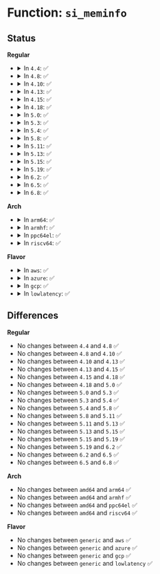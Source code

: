# Function: <code>si_meminfo</code>

## Status
<b>Regular</b>
<ul>
<li>
<details>
<summary>In <code>4.4</code>: ✅</summary>

```c
void si_meminfo(struct sysinfo *val);
```

**Collision:** Unique Global

**Inline:** No

**Transformation:** False

**Instances:**

```
In mm/page_alloc.c (ffffffff81191bd0)
Location: mm/page_alloc.c:3587
Inline: False
Direct callers:
  - kernel/sys.c:do_sysinfo
  - kernel/debug/kdb/kdb_main.c:kdb_summary
  - fs/eventpoll.c:eventpoll_init
  - fs/proc/meminfo.c:meminfo_proc_show
  - drivers/virtio/virtio_balloon.c:update_balloon_stats
  - net/ipv4/inetpeer.c:inet_initpeers
```
**Symbols:**

```
ffffffff81191bd0-ffffffff81191c31: si_meminfo (STB_GLOBAL)
```
</details>
</li>
<li>
<details>
<summary>In <code>4.8</code>: ✅</summary>

```c
void si_meminfo(struct sysinfo *val);
```

**Collision:** Unique Global

**Inline:** No

**Transformation:** False

**Instances:**

```
In mm/page_alloc.c (ffffffff811a67a0)
Location: mm/page_alloc.c:4049
Inline: False
Direct callers:
  - kernel/sys.c:do_sysinfo
  - kernel/debug/kdb/kdb_main.c:kdb_summary
  - fs/eventpoll.c:eventpoll_init
  - fs/proc/meminfo.c:meminfo_proc_show
  - drivers/virtio/virtio_balloon.c:update_balloon_stats
  - net/ipv4/inetpeer.c:inet_initpeers
```
**Symbols:**

```
ffffffff811a67a0-ffffffff811a6801: si_meminfo (STB_GLOBAL)
```
</details>
</li>
<li>
<details>
<summary>In <code>4.10</code>: ✅</summary>

```c
void si_meminfo(struct sysinfo *val);
```

**Collision:** Unique Global

**Inline:** No

**Transformation:** False

**Instances:**

```
In mm/page_alloc.c (ffffffff811b6ae0)
Location: mm/page_alloc.c:4205
Inline: False
Direct callers:
  - kernel/sys.c:do_sysinfo
  - kernel/debug/kdb/kdb_main.c:kdb_summary
  - fs/eventpoll.c:eventpoll_init
  - fs/proc/meminfo.c:meminfo_proc_show
  - drivers/virtio/virtio_balloon.c:update_balloon_stats
  - net/ipv4/inetpeer.c:inet_initpeers
```
**Symbols:**

```
ffffffff811b6ae0-ffffffff811b6b41: si_meminfo (STB_GLOBAL)
```
</details>
</li>
<li>
<details>
<summary>In <code>4.13</code>: ✅</summary>

```c
void si_meminfo(struct sysinfo *val);
```

**Collision:** Unique Global

**Inline:** No

**Transformation:** False

**Instances:**

```
In mm/page_alloc.c (ffffffff811be990)
Location: mm/page_alloc.c:4494
Inline: False
Direct callers:
  - kernel/sys.c:do_sysinfo
  - kernel/debug/kdb/kdb_main.c:kdb_summary
  - fs/eventpoll.c:eventpoll_init
  - fs/proc/meminfo.c:meminfo_proc_show
  - drivers/virtio/virtio_balloon.c:update_balloon_stats
  - net/ipv4/inetpeer.c:inet_initpeers
```
**Symbols:**

```
ffffffff811be990-ffffffff811be9f1: si_meminfo (STB_GLOBAL)
```
</details>
</li>
<li>
<details>
<summary>In <code>4.15</code>: ✅</summary>

```c
void si_meminfo(struct sysinfo *val);
```

**Collision:** Unique Global

**Inline:** No

**Transformation:** False

**Instances:**

```
In mm/page_alloc.c (ffffffff811d3700)
Location: mm/page_alloc.c:4613
Inline: False
Direct callers:
  - kernel/sys.c:do_sysinfo
  - kernel/debug/kdb/kdb_main.c:kdb_summary
  - fs/eventpoll.c:eventpoll_init
  - fs/proc/meminfo.c:meminfo_proc_show
  - drivers/virtio/virtio_balloon.c:update_balloon_stats
  - net/ipv4/inetpeer.c:inet_initpeers
```
**Symbols:**

```
ffffffff811d3700-ffffffff811d3761: si_meminfo (STB_GLOBAL)
```
</details>
</li>
<li>
<details>
<summary>In <code>4.18</code>: ✅</summary>

```c
void si_meminfo(struct sysinfo *val);
```

**Collision:** Unique Global

**Inline:** No

**Transformation:** False

**Instances:**

```
In mm/page_alloc.c (ffffffff811f49b0)
Location: mm/page_alloc.c:4752
Inline: False
Direct callers:
  - kernel/sys.c:do_sysinfo
  - kernel/debug/kdb/kdb_main.c:kdb_summary
  - fs/eventpoll.c:eventpoll_init
  - fs/proc/meminfo.c:meminfo_proc_show
  - drivers/virtio/virtio_balloon.c:update_balloon_stats
  - net/ipv4/inetpeer.c:inet_initpeers
```
**Symbols:**

```
ffffffff811f49b0-ffffffff811f4a11: si_meminfo (STB_GLOBAL)
```
</details>
</li>
<li>
<details>
<summary>In <code>5.0</code>: ✅</summary>

```c
void si_meminfo(struct sysinfo *val);
```

**Collision:** Unique Global

**Inline:** No

**Transformation:** False

**Instances:**

```
In mm/page_alloc.c (ffffffff81206e00)
Location: mm/page_alloc.c:4918
Inline: False
Direct callers:
  - kernel/sys.c:do_sysinfo
  - kernel/debug/kdb/kdb_main.c:kdb_summary
  - fs/eventpoll.c:eventpoll_init
  - fs/proc/meminfo.c:meminfo_proc_show
  - drivers/virtio/virtio_balloon.c:update_balloon_stats
  - net/ipv4/inetpeer.c:inet_initpeers
```
**Symbols:**

```
ffffffff81206e00-ffffffff81206e61: si_meminfo (STB_GLOBAL)
```
</details>
</li>
<li>
<details>
<summary>In <code>5.3</code>: ✅</summary>

```c
void si_meminfo(struct sysinfo *val);
```

**Collision:** Unique Global

**Inline:** No

**Transformation:** False

**Instances:**

```
In mm/page_alloc.c (ffffffff8126ce30)
Location: mm/page_alloc.c:5104
Inline: False
Direct callers:
  - kernel/sys.c:do_sysinfo
  - kernel/debug/kdb/kdb_main.c:kdb_summary
  - fs/eventpoll.c:eventpoll_init
  - fs/proc/meminfo.c:meminfo_proc_show
  - drivers/virtio/virtio_balloon.c:update_balloon_stats
  - net/ipv4/inetpeer.c:inet_initpeers
```
**Symbols:**

```
ffffffff8126ce30-ffffffff8126ce91: si_meminfo (STB_GLOBAL)
```
</details>
</li>
<li>
<details>
<summary>In <code>5.4</code>: ✅</summary>

```c
void si_meminfo(struct sysinfo *val);
```

**Collision:** Unique Global

**Inline:** No

**Transformation:** False

**Instances:**

```
In mm/page_alloc.c (ffffffff8127bc40)
Location: mm/page_alloc.c:5122
Inline: False
Direct callers:
  - kernel/sys.c:do_sysinfo
  - kernel/debug/kdb/kdb_main.c:kdb_summary
  - fs/eventpoll.c:eventpoll_init
  - fs/proc/meminfo.c:meminfo_proc_show
  - drivers/virtio/virtio_balloon.c:update_balloon_stats
  - net/ipv4/inetpeer.c:inet_initpeers
```
**Symbols:**

```
ffffffff8127bc40-ffffffff8127bca1: si_meminfo (STB_GLOBAL)
```
</details>
</li>
<li>
<details>
<summary>In <code>5.8</code>: ✅</summary>

```c
void si_meminfo(struct sysinfo *val);
```

**Collision:** Unique Global

**Inline:** No

**Transformation:** False

**Instances:**

```
In mm/page_alloc.c (ffffffff812add70)
Location: mm/page_alloc.c:5225
Inline: False
Direct callers:
  - kernel/debug/kdb/kdb_main.c:kdb_summary
  - fs/eventpoll.c:eventpoll_init
  - fs/proc/meminfo.c:meminfo_proc_show
  - drivers/virtio/virtio_balloon.c:update_balloon_stats
  - net/ipv4/inetpeer.c:inet_initpeers
```
**Symbols:**

```
ffffffff812add70-ffffffff812addd4: si_meminfo (STB_GLOBAL)
```
</details>
</li>
<li>
<details>
<summary>In <code>5.11</code>: ✅</summary>

```c
void si_meminfo(struct sysinfo *val);
```

**Collision:** Unique Global

**Inline:** No

**Transformation:** False

**Instances:**

```
In mm/page_alloc.c (ffffffff812b9850)
Location: mm/page_alloc.c:5391
Inline: False
Direct callers:
  - kernel/debug/kdb/kdb_main.c:kdb_summary
  - fs/notify/inotify/inotify_user.c:inotify_user_setup
  - fs/eventpoll.c:eventpoll_init
  - fs/proc/meminfo.c:meminfo_proc_show
  - drivers/virtio/virtio_balloon.c:update_balloon_stats
  - net/ipv4/inetpeer.c:inet_initpeers
```
**Symbols:**

```
ffffffff812b9850-ffffffff812b98b4: si_meminfo (STB_GLOBAL)
```
</details>
</li>
<li>
<details>
<summary>In <code>5.13</code>: ✅</summary>

```c
void si_meminfo(struct sysinfo *val);
```

**Collision:** Unique Global

**Inline:** No

**Transformation:** False

**Instances:**

```
In mm/page_alloc.c (ffffffff812bec20)
Location: mm/page_alloc.c:5594
Inline: False
Direct callers:
  - kernel/debug/kdb/kdb_main.c:kdb_summary
  - fs/notify/inotify/inotify_user.c:inotify_user_setup
  - fs/notify/fanotify/fanotify_user.c:fanotify_user_setup
  - fs/eventpoll.c:eventpoll_init
  - fs/proc/meminfo.c:meminfo_proc_show
  - drivers/virtio/virtio_balloon.c:update_balloon_stats
```
**Symbols:**

```
ffffffff812bec20-ffffffff812bec84: si_meminfo (STB_GLOBAL)
```
</details>
</li>
<li>
<details>
<summary>In <code>5.15</code>: ✅</summary>

```c
void si_meminfo(struct sysinfo *val);
```

**Collision:** Unique Global

**Inline:** No

**Transformation:** False

**Instances:**

```
In mm/page_alloc.c (ffffffff813014b0)
Location: mm/page_alloc.c:5775
Inline: False
Direct callers:
  - kernel/debug/kdb/kdb_main.c:kdb_summary
  - fs/notify/inotify/inotify_user.c:inotify_user_setup
  - fs/notify/fanotify/fanotify_user.c:fanotify_user_setup
  - fs/eventpoll.c:eventpoll_init
  - fs/proc/meminfo.c:meminfo_proc_show
  - drivers/virtio/virtio_balloon.c:update_balloon_stats
```
**Symbols:**

```
ffffffff813014b0-ffffffff81301514: si_meminfo (STB_GLOBAL)
```
</details>
</li>
<li>
<details>
<summary>In <code>5.19</code>: ✅</summary>

```c
void si_meminfo(struct sysinfo *val);
```

**Collision:** Unique Global

**Inline:** No

**Transformation:** False

**Instances:**

```
In mm/page_alloc.c (ffffffff81368cf0)
Location: mm/page_alloc.c:5830
Inline: False
Direct callers:
  - kernel/debug/kdb/kdb_main.c:kdb_summary
  - fs/notify/inotify/inotify_user.c:inotify_user_setup
  - fs/notify/fanotify/fanotify_user.c:fanotify_user_setup
  - fs/eventpoll.c:eventpoll_init
  - fs/proc/meminfo.c:meminfo_proc_show
  - drivers/virtio/virtio_balloon.c:update_balloon_stats
```
**Symbols:**

```
ffffffff81368cf0-ffffffff81368d5e: si_meminfo (STB_GLOBAL)
```
</details>
</li>
<li>
<details>
<summary>In <code>6.2</code>: ✅</summary>

```c
void si_meminfo(struct sysinfo *val);
```

**Collision:** Unique Global

**Inline:** No

**Transformation:** False

**Instances:**

```
In mm/page_alloc.c (ffffffff813e4c80)
Location: mm/page_alloc.c:5973
Inline: False
Direct callers:
  - kernel/debug/kdb/kdb_main.c:kdb_summary
  - fs/notify/inotify/inotify_user.c:inotify_user_setup
  - fs/notify/fanotify/fanotify_user.c:fanotify_user_setup
  - fs/eventpoll.c:eventpoll_init
  - fs/proc/meminfo.c:meminfo_proc_show
  - drivers/virtio/virtio_balloon.c:update_balloon_stats
```
**Symbols:**

```
ffffffff813e4c80-ffffffff813e4cee: si_meminfo (STB_GLOBAL)
```
</details>
</li>
<li>
<details>
<summary>In <code>6.5</code>: ✅</summary>

```c
void si_meminfo(struct sysinfo *val);
```

**Collision:** Unique Global

**Inline:** No

**Transformation:** False

**Instances:**

```
In mm/show_mem.c (ffffffff813dda40)
Location: mm/show_mem.c:78
Inline: False
Direct callers:
  - kernel/debug/kdb/kdb_main.c:kdb_summary
  - fs/notify/inotify/inotify_user.c:inotify_user_setup
  - fs/notify/fanotify/fanotify_user.c:fanotify_user_setup
  - fs/eventpoll.c:eventpoll_init
  - fs/proc/meminfo.c:meminfo_proc_show
  - drivers/virtio/virtio_balloon.c:update_balloon_stats
  - net/handshake/netlink.c:handshake_net_init
```
**Symbols:**

```
ffffffff813dda40-ffffffff813ddaae: si_meminfo (STB_GLOBAL)
```
</details>
</li>
<li>
<details>
<summary>In <code>6.8</code>: ✅</summary>

```c
void si_meminfo(struct sysinfo *val);
```

**Collision:** Unique Global

**Inline:** No

**Transformation:** False

**Instances:**

```
In mm/show_mem.c (ffffffff81407910)
Location: mm/show_mem.c:75
Inline: False
Direct callers:
  - kernel/debug/kdb/kdb_main.c:kdb_summary
  - fs/notify/inotify/inotify_user.c:inotify_user_setup
  - fs/notify/fanotify/fanotify_user.c:fanotify_user_setup
  - fs/eventpoll.c:eventpoll_init
  - fs/proc/meminfo.c:meminfo_proc_show
  - drivers/virtio/virtio_balloon.c:update_balloon_stats
  - net/handshake/netlink.c:handshake_net_init
```
**Symbols:**

```
ffffffff81407910-ffffffff8140797e: si_meminfo (STB_GLOBAL)
```
</details>
</li>
</ul>
<b>Arch</b>
<ul>
<li>
<details>
<summary>In <code>arm64</code>: ✅</summary>

```c
void si_meminfo(struct sysinfo *val);
```

**Collision:** Unique Global

**Inline:** No

**Transformation:** False

**Instances:**

```
In mm/page_alloc.c (ffff800010313268)
Location: mm/page_alloc.c:5122
Inline: False
Direct callers:
  - kernel/sys.c:do_sysinfo
  - kernel/debug/kdb/kdb_main.c:kdb_summary
  - fs/eventpoll.c:eventpoll_init
  - fs/proc/meminfo.c:meminfo_proc_show
  - drivers/virtio/virtio_balloon.c:update_balloon_stats
  - net/ipv4/inetpeer.c:inet_initpeers
```
**Symbols:**

```
ffff800010313268-ffff8000103132d8: si_meminfo (STB_GLOBAL)
```
</details>
</li>
<li>
<details>
<summary>In <code>armhf</code>: ✅</summary>

```c
void si_meminfo(struct sysinfo *val);
```

**Collision:** Unique Global

**Inline:** No

**Transformation:** False

**Instances:**

```
In mm/page_alloc.c (c052de84)
Location: mm/page_alloc.c:5122
Inline: False
Direct callers:
  - kernel/sys.c:__se_sys_sysinfo
  - kernel/debug/kdb/kdb_main.c:kdb_summary
  - fs/eventpoll.c:eventpoll_init
  - fs/proc/meminfo.c:meminfo_proc_show
  - drivers/virtio/virtio_balloon.c:update_balloon_stats
  - net/ipv4/inetpeer.c:inet_initpeers
```
**Symbols:**

```
c052de84-c052df00: si_meminfo (STB_GLOBAL)
```
</details>
</li>
<li>
<details>
<summary>In <code>ppc64el</code>: ✅</summary>

```c
void si_meminfo(struct sysinfo *val);
```

**Collision:** Unique Global

**Inline:** No

**Transformation:** False

**Instances:**

```
In mm/page_alloc.c (c0000000003e4760)
Location: mm/page_alloc.c:5122
Inline: False
Direct callers:
  - kernel/sys.c:do_sysinfo
  - kernel/debug/kdb/kdb_main.c:kdb_summary
  - fs/eventpoll.c:eventpoll_init
  - fs/proc/meminfo.c:meminfo_proc_show
  - drivers/virtio/virtio_balloon.c:update_balloon_stats
  - net/ipv4/inetpeer.c:inet_initpeers
```
**Symbols:**

```
c0000000003e4760-c0000000003e47fc: si_meminfo (STB_GLOBAL)
```
</details>
</li>
<li>
<details>
<summary>In <code>riscv64</code>: ✅</summary>

```c
void si_meminfo(struct sysinfo *val);
```

**Collision:** Unique Global

**Inline:** No

**Transformation:** False

**Instances:**

```
In mm/page_alloc.c (ffffffe00021a54c)
Location: mm/page_alloc.c:5122
Inline: False
Direct callers:
  - kernel/sys.c:__do_sys_sysinfo
  - fs/eventpoll.c:eventpoll_init
  - fs/proc/meminfo.c:meminfo_proc_show
  - drivers/virtio/virtio_balloon.c:update_balloon_stats
  - net/ipv4/inetpeer.c:inet_initpeers
```
**Symbols:**

```
ffffffe00021a54c-ffffffe00021a5b0: si_meminfo (STB_GLOBAL)
```
</details>
</li>
</ul>
<b>Flavor</b>
<ul>
<li>
<details>
<summary>In <code>aws</code>: ✅</summary>

```c
void si_meminfo(struct sysinfo *val);
```

**Collision:** Unique Global

**Inline:** No

**Transformation:** False

**Instances:**

```
In mm/page_alloc.c (ffffffff81274290)
Location: mm/page_alloc.c:5122
Inline: False
Direct callers:
  - kernel/sys.c:do_sysinfo
  - kernel/debug/kdb/kdb_main.c:kdb_summary
  - fs/eventpoll.c:eventpoll_init
  - fs/proc/meminfo.c:meminfo_proc_show
  - drivers/virtio/virtio_balloon.c:update_balloon_stats
  - net/ipv4/inetpeer.c:inet_initpeers
```
**Symbols:**

```
ffffffff81274290-ffffffff812742f1: si_meminfo (STB_GLOBAL)
```
</details>
</li>
<li>
<details>
<summary>In <code>azure</code>: ✅</summary>

```c
void si_meminfo(struct sysinfo *val);
```

**Collision:** Unique Global

**Inline:** No

**Transformation:** False

**Instances:**

```
In mm/page_alloc.c (ffffffff81266200)
Location: mm/page_alloc.c:5122
Inline: False
Direct callers:
  - kernel/sys.c:do_sysinfo
  - kernel/debug/kdb/kdb_main.c:kdb_summary
  - fs/eventpoll.c:eventpoll_init
  - fs/proc/meminfo.c:meminfo_proc_show
  - drivers/virtio/virtio_balloon.c:update_balloon_stats
  - net/ipv4/inetpeer.c:inet_initpeers
```
**Symbols:**

```
ffffffff81266200-ffffffff81266261: si_meminfo (STB_GLOBAL)
```
</details>
</li>
<li>
<details>
<summary>In <code>gcp</code>: ✅</summary>

```c
void si_meminfo(struct sysinfo *val);
```

**Collision:** Unique Global

**Inline:** No

**Transformation:** False

**Instances:**

```
In mm/page_alloc.c (ffffffff81272030)
Location: mm/page_alloc.c:5122
Inline: False
Direct callers:
  - kernel/sys.c:do_sysinfo
  - kernel/debug/kdb/kdb_main.c:kdb_summary
  - fs/eventpoll.c:eventpoll_init
  - fs/proc/meminfo.c:meminfo_proc_show
  - drivers/virtio/virtio_balloon.c:update_balloon_stats
  - net/ipv4/inetpeer.c:inet_initpeers
```
**Symbols:**

```
ffffffff81272030-ffffffff81272091: si_meminfo (STB_GLOBAL)
```
</details>
</li>
<li>
<details>
<summary>In <code>lowlatency</code>: ✅</summary>

```c
void si_meminfo(struct sysinfo *val);
```

**Collision:** Unique Global

**Inline:** No

**Transformation:** False

**Instances:**

```
In mm/page_alloc.c (ffffffff81281a90)
Location: mm/page_alloc.c:5122
Inline: False
Direct callers:
  - kernel/sys.c:do_sysinfo
  - kernel/debug/kdb/kdb_main.c:kdb_summary
  - fs/eventpoll.c:eventpoll_init
  - fs/proc/meminfo.c:meminfo_proc_show
  - drivers/virtio/virtio_balloon.c:update_balloon_stats
  - net/ipv4/inetpeer.c:inet_initpeers
```
**Symbols:**

```
ffffffff81281a90-ffffffff81281af1: si_meminfo (STB_GLOBAL)
```
</details>
</li>
</ul>

## Differences
<b>Regular</b>
<ul>
<li>
No changes between <code>4.4</code> and <code>4.8</code> ✅
</li>
<li>
No changes between <code>4.8</code> and <code>4.10</code> ✅
</li>
<li>
No changes between <code>4.10</code> and <code>4.13</code> ✅
</li>
<li>
No changes between <code>4.13</code> and <code>4.15</code> ✅
</li>
<li>
No changes between <code>4.15</code> and <code>4.18</code> ✅
</li>
<li>
No changes between <code>4.18</code> and <code>5.0</code> ✅
</li>
<li>
No changes between <code>5.0</code> and <code>5.3</code> ✅
</li>
<li>
No changes between <code>5.3</code> and <code>5.4</code> ✅
</li>
<li>
No changes between <code>5.4</code> and <code>5.8</code> ✅
</li>
<li>
No changes between <code>5.8</code> and <code>5.11</code> ✅
</li>
<li>
No changes between <code>5.11</code> and <code>5.13</code> ✅
</li>
<li>
No changes between <code>5.13</code> and <code>5.15</code> ✅
</li>
<li>
No changes between <code>5.15</code> and <code>5.19</code> ✅
</li>
<li>
No changes between <code>5.19</code> and <code>6.2</code> ✅
</li>
<li>
No changes between <code>6.2</code> and <code>6.5</code> ✅
</li>
<li>
No changes between <code>6.5</code> and <code>6.8</code> ✅
</li>
</ul>
<b>Arch</b>
<ul>
<li>
No changes between <code>amd64</code> and <code>arm64</code> ✅
</li>
<li>
No changes between <code>amd64</code> and <code>armhf</code> ✅
</li>
<li>
No changes between <code>amd64</code> and <code>ppc64el</code> ✅
</li>
<li>
No changes between <code>amd64</code> and <code>riscv64</code> ✅
</li>
</ul>
<b>Flavor</b>
<ul>
<li>
No changes between <code>generic</code> and <code>aws</code> ✅
</li>
<li>
No changes between <code>generic</code> and <code>azure</code> ✅
</li>
<li>
No changes between <code>generic</code> and <code>gcp</code> ✅
</li>
<li>
No changes between <code>generic</code> and <code>lowlatency</code> ✅
</li>
</ul>
